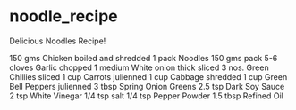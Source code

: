 # noodle_recipe
Delicious Noodles Recipe!

150 gms Chicken boiled and shredded
1 pack Noodles 150 gms pack
5-6 cloves Garlic chopped
1 medium White onion thick sliced
3 nos. Green Chillies sliced
1 cup Carrots julienned
1 cup Cabbage shredded
1 cup Green Bell Peppers julienned
3 tbsp Spring Onion Greens
2.5 tsp Dark Soy Sauce
2 tsp White Vinegar
1/4 tsp salt
1/4 tsp Pepper Powder
1.5 tbsp Refined Oil
